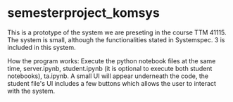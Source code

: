 # semesterproject_komsys

This is a prototype of the system we are preseting in the course TTM 41115.
The system is small, although the functionalities stated in Systemspec. 3 is included in this system.

How the program works: 
Execute the python notebook files at the same time, server.ipynb, student.ipynb (it is optional to execute both student notebooks), ta.ipynb.
A small UI will appear underneath the code, the student file's UI includes a few buttons which allows the user to interact with the system.